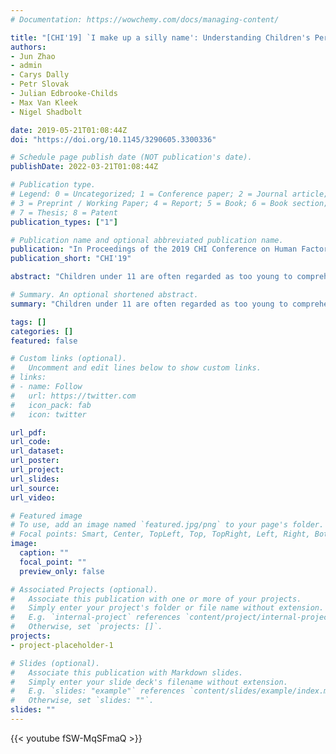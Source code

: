 ```yaml
---
# Documentation: https://wowchemy.com/docs/managing-content/

title: "[CHI'19] `I make up a silly name': Understanding Children's Perception of Privacy Risks Online"
authors: 
- Jun Zhao
- admin
- Carys Dally
- Petr Slovak
- Julian Edbrooke-Childs
- Max Van Kleek
- Nigel Shadbolt 

date: 2019-05-21T01:08:44Z
doi: "https://doi.org/10.1145/3290605.3300336"

# Schedule page publish date (NOT publication's date).
publishDate: 2022-03-21T01:08:44Z

# Publication type.
# Legend: 0 = Uncategorized; 1 = Conference paper; 2 = Journal article;
# 3 = Preprint / Working Paper; 4 = Report; 5 = Book; 6 = Book section;
# 7 = Thesis; 8 = Patent
publication_types: ["1"]

# Publication name and optional abbreviated publication name.
publication: "In Proceedings of the 2019 CHI Conference on Human Factors in Computing Systems"
publication_short: "CHI'19"

abstract: "Children under 11 are often regarded as too young to comprehend the implications of online privacy. Perhaps as a result, little research has focused on younger kids' risk recognition and coping. Such knowledge is, however, critical for designing efficient safeguarding mechanisms for this age group. Through 12 focus group studies with 29 children aged 6-10 from UK schools, we examined how children described privacy risks related to their use of tablet computers and what information was used by them to identify threats. We found that children could identify and articulate certain privacy risks well, such as information oversharing or revealing real identities online; however, they had less awareness with respect to other risks, such as online tracking or game promotions. Our findings offer promising directions for supporting children's awareness of cyber risks and the ability to protect themselves online."

# Summary. An optional shortened abstract.
summary: "Children under 11 are often regarded as too young to comprehend the implications of online privacy. Perhaps as a result, little research has focused on younger kids' risk recognition and coping. Such knowledge is, however, critical for designing efficient safeguarding mechanisms for this age group. Through 12 focus group studies with 29 children aged 6-10 from UK schools, we examined how children described privacy risks related to their use of tablet computers and what information was used by them to identify threats. We found that children could identify and articulate certain privacy risks well, such as information oversharing or revealing real identities online; however, they had less awareness with respect to other risks, such as online tracking or game promotions. Our findings offer promising directions for supporting children's awareness of cyber risks and the ability to protect themselves online."

tags: []
categories: []
featured: false

# Custom links (optional).
#   Uncomment and edit lines below to show custom links.
# links:
# - name: Follow
#   url: https://twitter.com
#   icon_pack: fab
#   icon: twitter

url_pdf:
url_code:
url_dataset:
url_poster:
url_project:
url_slides:
url_source:
url_video:

# Featured image
# To use, add an image named `featured.jpg/png` to your page's folder. 
# Focal points: Smart, Center, TopLeft, Top, TopRight, Left, Right, BottomLeft, Bottom, BottomRight.
image:
  caption: ""
  focal_point: ""
  preview_only: false

# Associated Projects (optional).
#   Associate this publication with one or more of your projects.
#   Simply enter your project's folder or file name without extension.
#   E.g. `internal-project` references `content/project/internal-project/index.md`.
#   Otherwise, set `projects: []`.
projects:
- project-placeholder-1

# Slides (optional).
#   Associate this publication with Markdown slides.
#   Simply enter your slide deck's filename without extension.
#   E.g. `slides: "example"` references `content/slides/example/index.md`.
#   Otherwise, set `slides: ""`.
slides: ""
---
```


{{< youtube fSW-MqSFmaQ >}}
